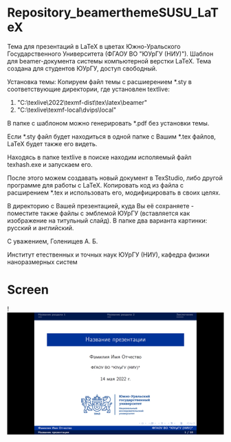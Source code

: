 # Repository_beamerthemeSUSU_LaTeX
Тема для презентаций в LaTeX в цветах Южно-Уральского Государственного Университета (ФГАОУ ВО "ЮУрГУ (НИУ)").
Шаблон для beamer-документа системы компьютерной верстки LaTeX.
Тема создана для студентов ЮУрГУ, доступ свободный.

Установка темы:
Копируем файл темы с расшиерением *.sty в соответствующие директории, где установлен textlive:
1)  "C:\texlive\2022\texmf-dist\tex\latex\beamer"
2)  "C:\texlive\texmf-local\dvips\local"

В папке с шаблоном можно генерировать *.pdf без установки темы.

Если *.sty файл будет находиться в одной папке с Вашим *.tex файлов, LaTeX будет также его видеть.

Находясь в папке textlive в поиске находим исполяемый файл texhash.exe и запускаем его. 

После этого можем создавать новый документ в TexStudio, либо другой программе для работы с LaTeX. Копировать код из файла с расширением *.tex
и использовать его, модифицировать в своих целях.

В директорию с Вашей презентацией, куда Вы её сохраняете - поместите также файлы с эмблемой ЮУрГУ (вставляется как изображение на титульный слайд).
В папке два варианта картинки: русский и английский. 

С уважением,
Голенищев А. Б.

Институт етественных и точных наук ЮУрГУ (НИУ),
кафедра физики наноразмерных систем

# Screen
!![alt text](https://github.com/golenischevms/Repository_beamerthemeSUSU_LaTeX/blob/main/screenshorts/title.png?raw=true)

